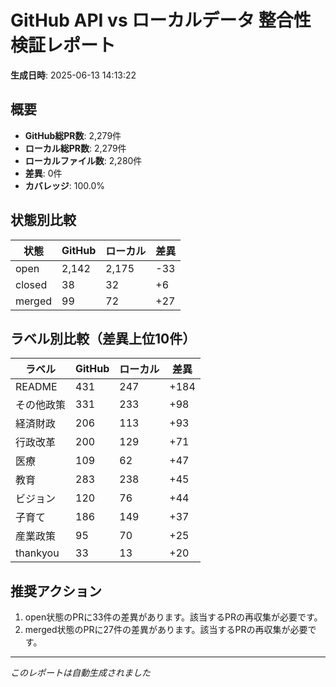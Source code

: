 # GitHub API vs ローカルデータ 整合性検証レポート

**生成日時**: 2025-06-13 14:13:22

## 概要

- **GitHub総PR数**: 2,279件
- **ローカル総PR数**: 2,279件
- **ローカルファイル数**: 2,280件
- **差異**: 0件
- **カバレッジ**: 100.0%

## 状態別比較

| 状態 | GitHub | ローカル | 差異 |
|------|--------|----------|------|
| open | 2,142 | 2,175 | -33 |
| closed | 38 | 32 | +6 |
| merged | 99 | 72 | +27 |

## ラベル別比較（差異上位10件）

| ラベル | GitHub | ローカル | 差異 |
|--------|--------|----------|------|
| README | 431 | 247 | +184 |
| その他政策 | 331 | 233 | +98 |
| 経済財政 | 206 | 113 | +93 |
| 行政改革 | 200 | 129 | +71 |
| 医療 | 109 | 62 | +47 |
| 教育 | 283 | 238 | +45 |
| ビジョン | 120 | 76 | +44 |
| 子育て | 186 | 149 | +37 |
| 産業政策 | 95 | 70 | +25 |
| thankyou | 33 | 13 | +20 |

## 推奨アクション

1. open状態のPRに33件の差異があります。該当するPRの再収集が必要です。
2. merged状態のPRに27件の差異があります。該当するPRの再収集が必要です。

---
*このレポートは自動生成されました*
